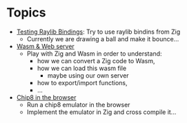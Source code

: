 # Topics

- [Testing Raylib Bindings](https://github.com/gthvn1/zig_sandkasten/blob/master/testing_raylib_bindings/): Try to use raylib bindins from Zig
    - Currently we are drawing a ball and make it bounce...
- [Wasm & Web server](https://github.com/gthvn1/zig_sandkasten/blob/master/wasm_and_web_server/)
    - Play with Zig and Wasm in order to understand:
        - how we can convert a Zig code to Wasm,
        - how we can load this wasm file
            - maybe using our own server
        - how to export/import functions,
        - ...
- [Chip8 in the browser](https://github.com/gthvn1/zig_sandkasten/blob/master/chip8_in_the_browser/)
    - Run a chip8 emulator in the browser
    - Implement the emulator in Zig and cross compile it...
